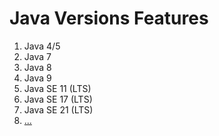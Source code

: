 # Java Versions Features
1. Java 4/5
2. Java 7
3. Java 8
4. Java 9
5. Java SE 11 (LTS)
6. Java SE 17 (LTS)
7. Java SE 21 (LTS)
8. [...]()
   
